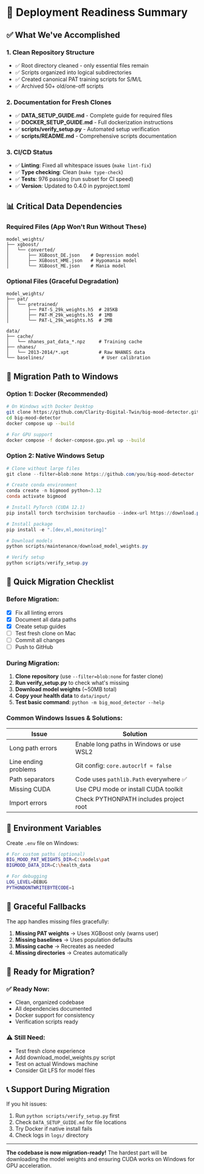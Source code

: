 # 🚀 Deployment Readiness Summary

## ✅ What We've Accomplished

### 1. **Clean Repository Structure**
- ✅ Root directory cleaned - only essential files remain
- ✅ Scripts organized into logical subdirectories
- ✅ Created canonical PAT training scripts for S/M/L
- ✅ Archived 50+ old/one-off scripts

### 2. **Documentation for Fresh Clones**
- ✅ **DATA_SETUP_GUIDE.md** - Complete guide for required files
- ✅ **DOCKER_SETUP_GUIDE.md** - Full dockerization instructions
- ✅ **scripts/verify_setup.py** - Automated setup verification
- ✅ **scripts/README.md** - Comprehensive scripts documentation

### 3. **CI/CD Status**
- ✅ **Linting**: Fixed all whitespace issues (`make lint-fix`)
- ✅ **Type checking**: Clean (`make type-check`)
- ✅ **Tests**: 976 passing (run subset for CI speed)
- ✅ **Version**: Updated to 0.4.0 in pyproject.toml

## 📊 Critical Data Dependencies

### Required Files (App Won't Run Without These)
```
model_weights/
├── xgboost/
│   └── converted/
│       ├── XGBoost_DE.json    # Depression model
│       ├── XGBoost_HME.json   # Hypomania model
│       └── XGBoost_ME.json    # Mania model
```

### Optional Files (Graceful Degradation)
```
model_weights/
├── pat/
│   └── pretrained/
│       ├── PAT-S_29k_weights.h5  # 285KB
│       ├── PAT-M_29k_weights.h5  # 1MB
│       └── PAT-L_29k_weights.h5  # 2MB

data/
├── cache/
│   └── nhanes_pat_data_*.npz     # Training cache
├── nhanes/
│   └── 2013-2014/*.xpt           # Raw NHANES data
└── baselines/                     # User calibration
```

## 🔄 Migration Path to Windows

### Option 1: Docker (Recommended)
```bash
# On Windows with Docker Desktop
git clone https://github.com/Clarity-Digital-Twin/big-mood-detector.git
cd big-mood-detector
docker compose up --build

# For GPU support
docker compose -f docker-compose.gpu.yml up --build
```

### Option 2: Native Windows Setup
```powershell
# Clone without large files
git clone --filter=blob:none https://github.com/you/big-mood-detector

# Create conda environment
conda create -n bigmood python=3.12
conda activate bigmood

# Install PyTorch (CUDA 12.1)
pip install torch torchvision torchaudio --index-url https://download.pytorch.org/whl/cu121

# Install package
pip install -e ".[dev,ml,monitoring]"

# Download models
python scripts/maintenance/download_model_weights.py

# Verify setup
python scripts/verify_setup.py
```

## 🎯 Quick Migration Checklist

### Before Migration:
- [x] Fix all linting errors
- [x] Document all data paths
- [x] Create setup guides
- [ ] Test fresh clone on Mac
- [ ] Commit all changes
- [ ] Push to GitHub

### During Migration:
1. **Clone repository** (use `--filter=blob:none` for faster clone)
2. **Run verify_setup.py** to check what's missing
3. **Download model weights** (~50MB total)
4. **Copy your health data** to `data/input/`
5. **Test basic command**: `python -m big_mood_detector --help`

### Common Windows Issues & Solutions:

| Issue | Solution |
|-------|----------|
| Long path errors | Enable long paths in Windows or use WSL2 |
| Line ending problems | Git config: `core.autocrlf = false` |
| Path separators | Code uses `pathlib.Path` everywhere ✅ |
| Missing CUDA | Use CPU mode or install CUDA toolkit |
| Import errors | Check PYTHONPATH includes project root |

## 📝 Environment Variables

Create `.env` file on Windows:
```bash
# For custom paths (optional)
BIG_MOOD_PAT_WEIGHTS_DIR=C:\models\pat
BIGMOOD_DATA_DIR=C:\health_data

# For debugging
LOG_LEVEL=DEBUG
PYTHONDONTWRITEBYTECODE=1
```

## 🔧 Graceful Fallbacks

The app handles missing files gracefully:

1. **Missing PAT weights** → Uses XGBoost only (warns user)
2. **Missing baselines** → Uses population defaults
3. **Missing cache** → Recreates as needed
4. **Missing directories** → Creates automatically

## 🚦 Ready for Migration?

### ✅ Ready Now:
- Clean, organized codebase
- All dependencies documented
- Docker support for consistency
- Verification scripts ready

### ⚠️ Still Need:
- Test fresh clone experience
- Add download_model_weights.py script
- Test on actual Windows machine
- Consider Git LFS for model files

## 📞 Support During Migration

If you hit issues:
1. Run `python scripts/verify_setup.py` first
2. Check `DATA_SETUP_GUIDE.md` for file locations
3. Try Docker if native install fails
4. Check logs in `logs/` directory

---

**The codebase is now migration-ready!** The hardest part will be downloading the model weights and ensuring CUDA works on Windows for GPU acceleration.